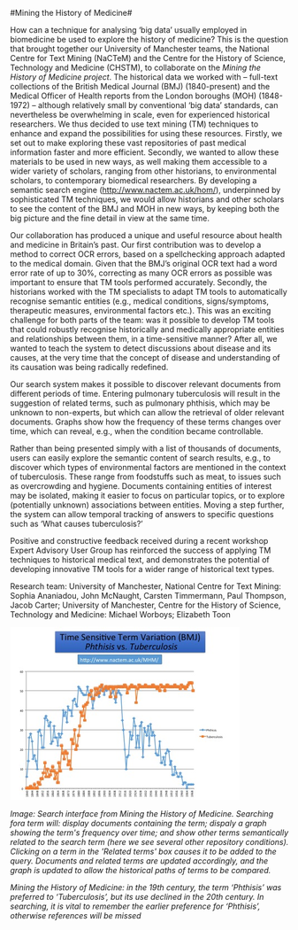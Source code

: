 #Mining the History of Medicine#

How can a technique for analysing ‘big data’ usually employed in biomedicine be used to explore the history of medicine?  This is the question that brought together our University of Manchester teams, the National Centre for Text Mining (NaCTeM) and the Centre for the History of Science, Technology and Medicine (CHSTM), to collaborate on the _Mining the History of Medicine project_.  The historical data we worked with – full-text collections of the British Medical Journal (BMJ) (1840-present) and the Medical Officer of Health reports from the London boroughs (MOH) (1848-1972) – although relatively small by conventional ‘big data’ standards, can nevertheless be overwhelming in scale, even for experienced historical researchers.  We thus decided to use text mining (TM) techniques to enhance and expand the possibilities for using these resources.  Firstly, we set out to make exploring these vast repositories of past medical information faster and more efficient.  Secondly, we wanted to allow these materials to be used in new ways, as well making them accessible to a wider variety of scholars, ranging from other historians, to environmental scholars, to contemporary biomedical researchers. By developing a semantic search engine (http://www.nactem.ac.uk/hom/), underpinned by sophisticated TM techniques, we would allow historians and other scholars to see the content of the BMJ and MOH in new ways, by keeping both the big picture and the fine detail in view at the same time. 

Our collaboration has produced a unique and useful resource about health and medicine in Britain’s past.  Our first contribution was to develop a method to correct OCR errors, based on a spellchecking approach adapted to the medical domain.  Given that the BMJ’s original OCR text had a word error rate of up to 30%, correcting as many OCR errors as possible was important to ensure that TM tools performed accurately.  Secondly, the historians worked with the TM specialists to adapt TM tools to automatically recognise semantic entities (e.g., medical conditions, signs/symptoms, therapeutic measures, environmental factors etc.).  This was an exciting challenge for both parts of the team: was it possible to develop TM tools that could robustly recognise historically and medically appropriate entities and relationships between them, in a time-sensitive manner?  After all, we wanted to teach the system to detect discussions about disease and its causes, at the very time that the concept of disease and understanding of its causation was being radically redefined. 

Our search system makes it possible to discover relevant documents from different periods of time. Entering pulmonary tuberculosis will result in the suggestion of related terms, such as pulmonary phthisis, which may be unknown to non-experts, but which can allow the retrieval of older relevant documents.  Graphs show how the frequency of these terms changes over time, which can reveal, e.g., when the condition became controllable.

Rather than being presented simply with a list of thousands of documents, users can easily explore the semantic content of search results, e.g., to discover which types of environmental factors are mentioned in the context of tuberculosis. These range from foodstuffs such as meat, to issues such as overcrowding and hygiene. Documents containing entities of interest may be isolated, making it easier to focus on particular topics, or to explore (potentially unknown) associations between entities. Moving a step further, the system can allow temporal tracking of answers to specific questions such as ‘What causes tuberculosis?’ 

Positive and constructive feedback received during a recent workshop Expert Advisory User Group has reinforced the success of applying TM techniques to historical medical text, and demonstrates the potential of developing innovative TM tools for a wider range of historical text types.

Research team: University of Manchester, National Centre for Text Mining: Sophia Ananiadou, John McNaught, Carsten Timmermann, Paul Thompson, Jacob Carter;  University of Manchester, Centre for the History of Science, Technology and Medicine: Michael Worboys; Elizabeth Toon

![image: Mining the History of Medicine: in the 19th century, the term ‘Phthisis’ was preferred to ‘Tuberculosis’, but its use declined in the 20th century. In searching, it is vital to remember the earlier preference for ‘Phthisis’, otherwise references will be missed](Images/11.jpg)

_Image: Search interface from Mining the History of Medicine. Searching fora term will: display documents containing the term; dispaly a graph showing the term's frequency over time; and show other terms semantically related to the search term (here we see several other repository conditions). Clicking on a term in the 'Related terms' box causes it to be added to the query. Documents and related terms are updated accordingly, and the graph is updated to allow the historical paths of terms to be compared._ 

_Mining the History of Medicine: in the 19th century, the term ‘Phthisis’ was preferred to ‘Tuberculosis’, but its use declined in the 20th century. In searching, it is vital to remember the earlier preference for ‘Phthisis’, otherwise references will be missed_
